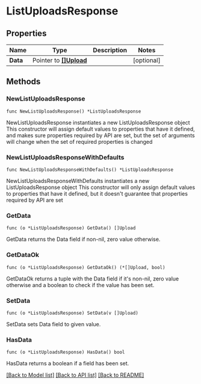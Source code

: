 # ListUploadsResponse

## Properties

Name | Type | Description | Notes
------------ | ------------- | ------------- | -------------
**Data** | Pointer to [**[]Upload**](Upload.md) |  | [optional] 

## Methods

### NewListUploadsResponse

`func NewListUploadsResponse() *ListUploadsResponse`

NewListUploadsResponse instantiates a new ListUploadsResponse object
This constructor will assign default values to properties that have it defined,
and makes sure properties required by API are set, but the set of arguments
will change when the set of required properties is changed

### NewListUploadsResponseWithDefaults

`func NewListUploadsResponseWithDefaults() *ListUploadsResponse`

NewListUploadsResponseWithDefaults instantiates a new ListUploadsResponse object
This constructor will only assign default values to properties that have it defined,
but it doesn't guarantee that properties required by API are set

### GetData

`func (o *ListUploadsResponse) GetData() []Upload`

GetData returns the Data field if non-nil, zero value otherwise.

### GetDataOk

`func (o *ListUploadsResponse) GetDataOk() (*[]Upload, bool)`

GetDataOk returns a tuple with the Data field if it's non-nil, zero value otherwise
and a boolean to check if the value has been set.

### SetData

`func (o *ListUploadsResponse) SetData(v []Upload)`

SetData sets Data field to given value.

### HasData

`func (o *ListUploadsResponse) HasData() bool`

HasData returns a boolean if a field has been set.


[[Back to Model list]](../README.md#documentation-for-models) [[Back to API list]](../README.md#documentation-for-api-endpoints) [[Back to README]](../README.md)


